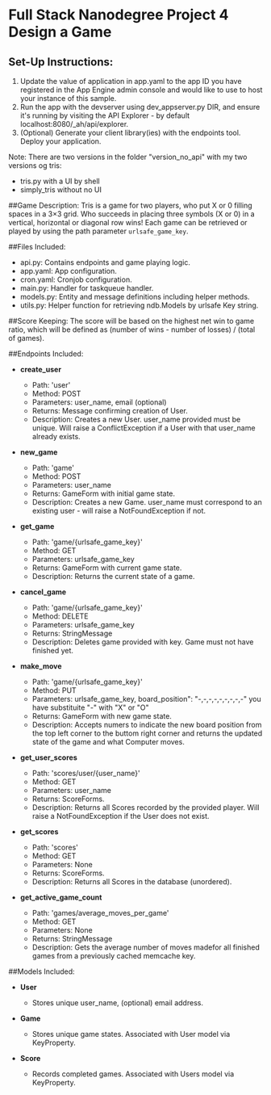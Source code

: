 # Full Stack Nanodegree Project 4 Design a Game

## Set-Up Instructions:
1.  Update the value of application in app.yaml to the app ID you have registered
 in the App Engine admin console and would like to use to host your instance of this sample.
1.  Run the app with the devserver using dev_appserver.py DIR, and ensure it's
 running by visiting the API Explorer - by default localhost:8080/_ah/api/explorer.
1.  (Optional) Generate your client library(ies) with the endpoints tool.
 Deploy your application.
 
 Note: There are two versions in the folder "version_no_api" with my
 two versions og tris:
 - tris.py with a UI by shell
 - simply_tris without no UI
 
##Game Description:
Tris is a game for two players, who put X or 0 filling spaces in a 3×3 grid. 
Who succeeds in placing three symbols (X or 0) in a vertical, horizontal or diagonal row wins!
Each game can be retrieved or played by using the path parameter `urlsafe_game_key`.


##Files Included:
 - api.py: Contains endpoints and game playing logic.
 - app.yaml: App configuration.
 - cron.yaml: Cronjob configuration.
 - main.py: Handler for taskqueue handler.
 - models.py: Entity and message definitions including helper methods.
 - utils.py: Helper function for retrieving ndb.Models by urlsafe Key string.

##Score Keeping:
The score will be based on the highest net win to game ratio, which will be defined as (number of wins - number of losses) / (total of games).


##Endpoints Included:
 - **create_user**
    - Path: 'user'
    - Method: POST
    - Parameters: user_name, email (optional)
    - Returns: Message confirming creation of User.
    - Description: Creates a new User. user_name provided must be unique. Will 
    raise a ConflictException if a User with that user_name already exists.
    
 - **new_game**
    - Path: 'game'
    - Method: POST
    - Parameters: user_name
    - Returns: GameForm with initial game state.
    - Description: Creates a new Game. user_name must correspond to an
    existing user - will raise a NotFoundException if not. 
     
 - **get_game**
    - Path: 'game/{urlsafe_game_key}'
    - Method: GET
    - Parameters: urlsafe_game_key
    - Returns: GameForm with current game state.
    - Description: Returns the current state of a game.

 - **cancel_game**

    - Path: 'game/{urlsafe_game_key}'
    - Method: DELETE
    - Parameters: urlsafe_game_key
    - Returns: StringMessage
    - Description: Deletes game provided with key. Game must not have finished yet.
    
 - **make_move**
    - Path: 'game/{urlsafe_game_key}'
    - Method: PUT
    - Parameters: urlsafe_game_key, board_position": "-,-,-,-,-,-,-,-,-" you have substituite "-" with "X" or "O" 
    - Returns: GameForm with new game state.
    - Description: Accepts numers to indicate the new board position from the top 
    left corner to the buttom right corner and returns the updated state of the game 
    and what Computer moves.
 
 - **get_user_scores**
    - Path: 'scores/user/{user_name}'
    - Method: GET
    - Parameters: user_name
    - Returns: ScoreForms. 
    - Description: Returns all Scores recorded by the provided player.
    Will raise a NotFoundException if the User does not exist.
    
 - **get_scores**
    - Path: 'scores'
    - Method: GET
    - Parameters: None
    - Returns: ScoreForms.
    - Description: Returns all Scores in the database (unordered).
    
    
 - **get_active_game_count**
    - Path: 'games/average_moves_per_game'
    - Method: GET
    - Parameters: None
    - Returns: StringMessage
    - Description: Gets the average number of moves madefor all finished games from a previously cached memcache key.

##Models Included:
 - **User**
    - Stores unique user_name, (optional) email address.
    
 - **Game**
    - Stores unique game states. Associated with User model via KeyProperty.
    
 - **Score**
    - Records completed games. Associated with Users model via KeyProperty.
 
